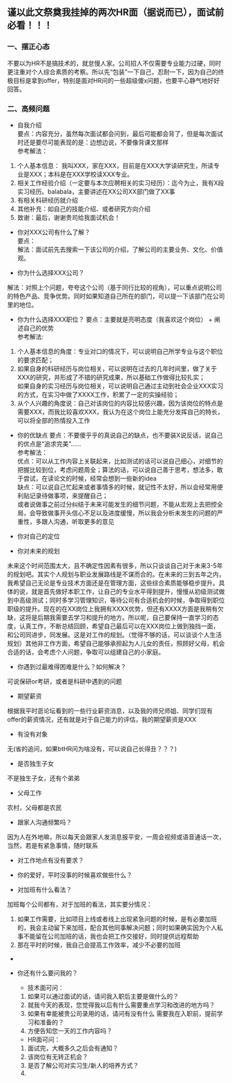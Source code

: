 ## 谨以此文祭奠我挂掉的两次HR面（据说而已），面试前必看！！！
### 一、摆正心态
  不要以为HR不是搞技术的，就怠慢人家。公司招人不仅需要专业能力过硬，同时更注重对个人综合素质的考察。所以先“包装”一下自己，忍耐一下，因为自己的终极目标是拿到offer，特别是面对HR问的一些超级傻x问题，也要平心静气地好好回答。
### 二、高频问题
* 自我介绍<br>
要点：内容充分，虽然每次面试都会问到，最后可能都会背了，但是每次面试时还是要尽可能表现的是：边想边说，不要像背课文那样<br>
参考解法：<br>
1. 个人基本信息： 我叫XXX，家在XXX，目前是在XXX大学读研究生，所读专业是XXX；本科是在XXX学校读XXX专业。
2. 相关工作经验介绍（一定要与本次应聘相关的实习经历）：迄今为止，我有X段实习经历。balabala，主要讲述在XX公司XX部门做了XX事
3. 有相关科研经历就介绍
4. 其他补充：如自己的技能介绍、或者研究方向介绍
5. 致谢：最后，谢谢贵司给我面试机会！

* 你对XXX公司有什么了解？<br>
要点：<br>
 解法：面试前先去搜索一下该公司的介绍，了解公司的主要业务、文化、价值观。
 
* 你为什么选择XXX公司？

解法：对照上个问题，夸夸这个公司（基于同行比较的视角），可以重点说明公司的特色产品、竞争优势。同时如果知道自己所在的部门，可以提一下该部门在公司里的地位。


* 你为什么选择XXX职位？
要点：主要就是亮明态度（我喜欢这个岗位） + 阐述自己的优势<br>
参考解法:<br>
1. 个人基本信息的角度：专业对口的情况下，可以说明自己所学专业与这个职位的要求匹配；<br>
2. 如果自身的科研经历与岗位相关，可以说明在过去的几年时间里，做了关于XXX的研究，并形成了不错的研究成果，所以基础工作做得比较扎实；<br>
如果自身的实习经历与岗位相关，可以说明自己通过主动到社会企业XXX实习的方式，在实习中做了XXXX工作，积累了一定的实操经验； <br>
3. 从个人兴趣的角度说：自己对该岗位的内容比较感兴趣，因为该岗位的特点是需要XXX，而我比较喜欢XXX，我认为在这个岗位上能充分发挥自己的特长，可以将全部的热情投入工作<br>

* 你的优缺点
要点：不要傻乎乎的真说自己的缺点，也不要装X说反话，说自己的优点是“追求完美”……<br>
参考解法：<br>
优点：可以从工作内容上关联起来，比如测试的话可以说自己细心，对细节的把握比较到位，考虑问题周全；算法的话，可以说自己善于思考，想法多，敢于尝试，在读论文的时候，经常会想到一些新的idea<br>
缺点：可以说自己忙起来或者事情多的时候，就记性不太好，所以会经常用便利贴记录待做事项，来提醒自己；<br>
或者说做事之前过分纠结于未来可能发生的细节问题，不能从宏观上去把控全局，会导致做事开头信心不足以及进度缓慢，所以我会分析未发生的问题的严重性，多跟人沟通，听取更多的意见<br>

* 你对自己的定位


* 你对未来的规划

未来这个时间范围太大，且不确定性因素有很多，所以只谈谈自己对于未来3-5年的规划吧。其实个人规划与职业发展路线是不谋而合的。在未来的三到五年之内，我希望自己无论是专业技术方面还是在管理方面，这些综合素质能够稳步提升。具体的说，就是首先做好本职工作，让自己的专业水平得到提升，慢慢从初级测试做到中高级测试；同时多学习管理知识，等待公司有合适机会的时候，争取得到职位职级的提升。现在的在XX岗位上我拥有XXXX优势，但还有XXXX方面是我稍有欠缺，这将是后期我需要去学习和提升的地方。所以呢，自己要保持一直学习的态度，认真工作，不断总结回顾，希望自己最后可以在XXX岗位上做到独挡一面，和公司同进步，同发展。这是对工作的规划。（觉得不够的话，可以谈谈个人生活规划）其他非工作方面，希望自己能够承担起为人儿女的责任，照顾好父母，机会合适的话，会考虑个人问题，争取可以组建自己的小家庭。


* 你遇到过最难得困难是什么？如何解决？

可说保研or考研，或者是科研中遇到的问题

* 期望薪资

根据我平时逛论坛看到的一些行业薪资消息，以及我的师兄师姐、同学们现有offer的薪资情况，还有就是对于自己能力的评估，我的期望薪资是XXX

* 有没有对象

无(省的追问，如果btHR问为啥没有，可以说自己长得丑？？？)

* 是否独生子女

不是独生子女，还有个弟弟

* 父母工作

农村，父母都是农民

* 跟家人沟通频繁吗？

因为人在外地嘛，所以每天会跟家人发消息报平安，一周会视频或语音通话一次，当然，若是有紧急事情，随时联系


* 对工作地点有没有要求？



* 你的爱好，平时没事的时候喜欢做些什么？

* 对加班有什么看法？

加班每个公司都有，对于加班的看法，其实要分情况：
1. 如果工作需要，比如项目上线或者线上出现紧急问题的时候，是有必要加班的，我会主动留下来加班，配合其他同事解决问题；同时如果确实因为个人私事不能留在公司加班的话，我也会把工作交接好，同时提供远程帮助
3. 那在平时的时候，我自己会提高工作效率，减少不必要的加班

*  


* 你还有什么要问我的？
  * 技术面可问：
  1. 如果可以通过面试的话，请问我入职后主要是做什么的？
  2. 就我今天的表现，您觉得我以后有什么需要重点学习和改进的地方吗？
  3. 如果有幸能被贵公司录用的话，请问有没有什么 需要我在入职前，提前学习和准备的？
  4. 方便告知您一天的工作内容吗？
  * HR面可问：
  1. 面试完，大概多久之后会有通知？
  2. 该岗位有无转正机会？
  3. 是否了解公司对实习生/新人的培养方式？
  4. 
